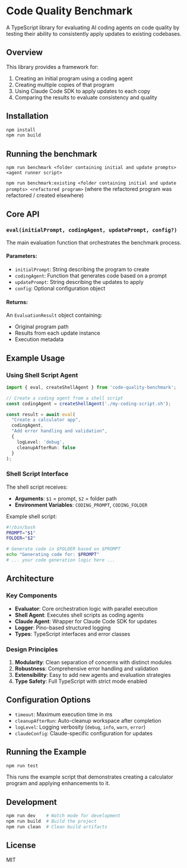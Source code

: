 # Code Quality Benchmark

A TypeScript library for evaluating AI coding agents on code quality by testing their ability to consistently apply updates to existing codebases.

## Overview

This library provides a framework for:
1. Creating an initial program using a coding agent
2. Creating multiple copies of that program
3. Using Claude Code SDK to apply updates to each copy
4. Comparing the results to evaluate consistency and quality

## Installation

```bash
npm install
npm run build
```

## Running the benchmark

`npm run benchmark <folder containing initial and update prompts> <agent runner script>`

`npm run benchmark:existing <folder containing initial and update prompts> <refactored program>`
(where the refactored program was refactored / created elsewhere)

## Core API

### `eval(initialPrompt, codingAgent, updatePrompt, config?)`

The main evaluation function that orchestrates the benchmark process.

#### Parameters:
- `initialPrompt`: String describing the program to create
- `codingAgent`: Function that generates code based on a prompt
- `updatePrompt`: String describing the updates to apply
- `config`: Optional configuration object

#### Returns:
An `EvaluationResult` object containing:
- Original program path
- Results from each update instance
- Execution metadata

## Example Usage

### Using Shell Script Agent

```typescript
import { eval, createShellAgent } from 'code-quality-benchmark';

// Create a coding agent from a shell script
const codingAgent = createShellAgent('./my-coding-script.sh');

const result = await eval(
  "Create a calculator app",
  codingAgent,
  "Add error handling and validation",
  {
    logLevel: 'debug',
    cleanupAfterRun: false
  }
);
```

### Shell Script Interface

The shell script receives:
- **Arguments**: `$1` = prompt, `$2` = folder path
- **Environment Variables**: `CODING_PROMPT`, `CODING_FOLDER`

Example shell script:
```bash
#!/bin/bash
PROMPT="$1"
FOLDER="$2"

# Generate code in $FOLDER based on $PROMPT
echo "Generating code for: $PROMPT" 
# ... your code generation logic here ...
```

## Architecture

### Key Components

- **Evaluator**: Core orchestration logic with parallel execution
- **Shell Agent**: Executes shell scripts as coding agents
- **Claude Agent**: Wrapper for Claude Code SDK for updates
- **Logger**: Pino-based structured logging
- **Types**: TypeScript interfaces and error classes

### Design Principles

1. **Modularity**: Clean separation of concerns with distinct modules
2. **Robustness**: Comprehensive error handling and validation
3. **Extensibility**: Easy to add new agents and evaluation strategies
4. **Type Safety**: Full TypeScript with strict mode enabled

## Configuration Options

- `timeout`: Maximum execution time in ms
- `cleanupAfterRun`: Auto-cleanup workspace after completion
- `logLevel`: Logging verbosity (`debug`, `info`, `warn`, `error`)
- `claudeConfig`: Claude-specific configuration for updates

## Running the Example

```bash
npm run test
```

This runs the example script that demonstrates creating a calculator program and applying enhancements to it.

## Development

```bash
npm run dev    # Watch mode for development
npm run build  # Build the project
npm run clean  # Clean build artifacts
```

## License

MIT